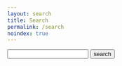 ```yaml
---
layout: search
title: Search
permalink: /search
noindex: true
---
```


<div class="header-search">
  <form class="header-search-form" action="/search/" method="get">
    <input type="text" id="search-box" name="query">
    <input type="submit" value="search">
  </form>
</div>

<!-- List where search results will be rendered -->
<div class="row" id="search-results"></div>

  <script>
    // Template to generate the JSON to search
    window.store = {
      {% for post in site.projects %}
        "{{ post.url | slugify }}": {
          "title": "{{ post.title | xml_escape }}",
          "author": "{{ post.author | xml_escape }}",
          "category": "{{ post.category | xml_escape }}",
          "content": {{ post.content | strip_html | strip_newlines | jsonify }},
          "url": "{{ post.url | xml_escape }}"
        }
        {% unless forloop.last %},{% endunless %}
      {% endfor %}
    };
  </script>